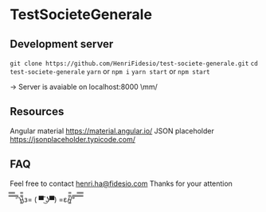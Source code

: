 # TestSocieteGenerale

## Development server

`git clone https://github.com/HenriFidesio/test-societe-generale.git`
`cd test-societe-generale`
`yarn` or `npm i`
`yarn start` or `npm start`

-> Server is avaiable on localhost:8000  \mm/ 

## Resources
Angular material https://material.angular.io/
JSON placeholder https://jsonplaceholder.typicode.com/

## FAQ
Feel free to contact henri.ha@fidesio.com
Thanks for your attention

̿̿ ̿̿ ̿̿ ̿'̿'\̵͇̿̿\з= ( ▀ ͜͞ʖ▀) =ε/̵͇̿̿/’̿’̿ ̿ ̿̿ ̿̿ ̿̿